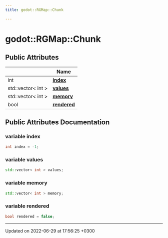 ```yaml
---
title: godot::RGMap::Chunk

---
```


# godot::RGMap::Chunk





## Public Attributes

|                | Name           |
| -------------- | -------------- |
| int | **[index](Classes/structgodot_1_1RGMap_1_1Chunk.md#variable-index)**  |
| std::vector< int > | **[values](Classes/structgodot_1_1RGMap_1_1Chunk.md#variable-values)**  |
| std::vector< int > | **[memory](Classes/structgodot_1_1RGMap_1_1Chunk.md#variable-memory)**  |
| bool | **[rendered](Classes/structgodot_1_1RGMap_1_1Chunk.md#variable-rendered)**  |

## Public Attributes Documentation

### variable index

```cpp
int index = -1;
```


### variable values

```cpp
std::vector< int > values;
```


### variable memory

```cpp
std::vector< int > memory;
```


### variable rendered

```cpp
bool rendered = false;
```


-------------------------------

Updated on 2022-06-29 at 17:56:25 +0300